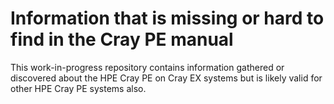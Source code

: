 # Information that is missing or hard to find in the Cray PE manual

This work-in-progress repository contains information gathered or discovered about the HPE Cray PE
on Cray EX systems but is likely valid for other HPE Cray PE systems also.

